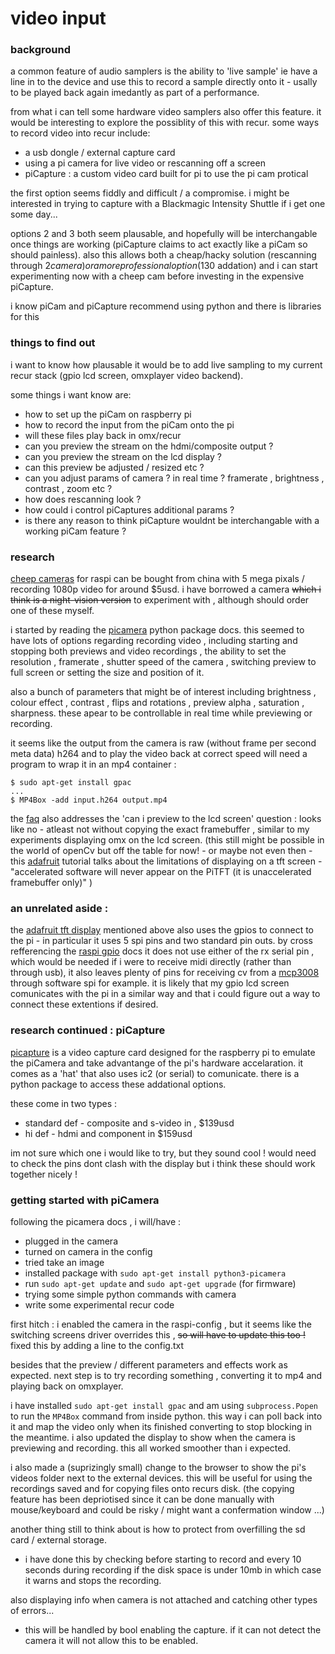 # video input

### background

a common feature of audio samplers is the ability to 'live sample' ie have a line in to the device and use this to record a sample directly onto it - usally to be played back again imedantly as part of a performance.

from what i can tell some hardware video samplers also offer this feature. it would be interesting to explore the possiblity of this with recur. some ways to record video into recur include:

- a usb dongle / external capture card
- using a pi camera for live video or rescanning off a screen
- piCapture : a custom video card built for pi to use the pi cam protical

the first option seems fiddly and difficult / a compromise. i might be interested in trying to capture with a Blackmagic Intensity Shuttle if i get one some day...

options 2 and 3 both seem plausable, and hopefully will be interchangable once things are working (piCapture claims to act exactly like a piCam so should painless). also this allows both a cheap/hacky solution (rescanning through $2 camera) or a more professional option ($130 addation) and i can start experimenting now with a cheep cam before investing in the expensive piCapture.

i know piCam and piCapture recommend using python and there is libraries for this

### things to find out

i want to know how plausable it would be to add live sampling to my current recur stack (gpio lcd screen, omxplayer video backend).

some things i want know are:

- how to set up the piCam on raspberry pi
- how to record the input from the piCam onto the pi
- will these files play back in omx/recur
- can you preview the stream on the hdmi/composite output ?
- can you preview the stream on the lcd display ? 
- can this preview be adjusted / resized etc ?
- can you adjust params of camera ? in real time ? framerate , brightness , contrast , zoom etc ? 
- how does rescanning look ?
- how could i control piCaptures additional params ?
- is there any reason to think piCapture wouldnt be interchangable with a working piCam feature ?

### research

[cheep cameras] for raspi can be bought from china with 5 mega pixals / recording 1080p video for around $5usd. i have borrowed a camera ~~which i think is a night-vision version~~ to experiment with , although should order one of these myself.

i started by reading the [picamera] python package docs. this seemed to have lots of options regarding recording video , including starting and stopping both previews and video recordings , the ability to set the resolution , framerate , shutter speed of the camera , switching preview to full screen or setting the size and position of it. 

also a bunch of parameters that might be of interest including brightness , colour effect , contrast , flips and rotations , preview alpha , saturation , sharpness. these apear to be controllable in real time while previewing or recording.

it seems like the output from the camera is raw (without frame per second meta data) h264 and to play the video back at correct speed will need a program to wrap it in an mp4 container :
```
$ sudo apt-get install gpac
...
$ MP4Box -add input.h264 output.mp4
```

the [faq] also addresses the 'can i preview to the lcd screen' question : looks like no - atleast not without copying the exact framebuffer , similar to my experiments displaying omx on the lcd screen. (this still might be possible in the world of openCv but off the table for now! - or maybe not even then - this [adafruit] tutorial talks about the limitations of displaying on a tft screen - "accelerated software will never appear on the PiTFT (it is unaccelerated framebuffer only)" ) 

### an unrelated aside : 

the [adafruit tft display] mentioned above also uses the gpios to connect to the pi - in particular it uses 5 spi pins and two standard pin outs. by cross refferencing the [raspi gpio] docs it does not use either of the rx serial pin , which would be needed if i were to receive midi directly (rather than through usb), it also leaves plenty of pins for receiving cv from a [mcp3008] through software spi for example. it is likely that my gpio lcd screen comunicates with the pi in a similar way and that i could figure out a way to connect these extentions if desired.

### research continued : piCapture

[picapture] is a video capture card designed for the raspberry pi to emulate the piCamera and take advantange of the pi's hardware accelaration. it comes as a 'hat' that also uses ic2 (or serial)
to comunicate. there is a python package to access these addational options. 

these come in two types :

- standard def - composite and s-video in , $139usd
- hi def - hdmi and component in $159usd

im not sure which one i would like to try, but they sound cool ! would need to check the pins dont clash with the display but i think these should work together nicely !

### getting started with piCamera

following the picamera docs , i will/have :

- plugged in the camera
- turned on camera in the config
- tried take an image
- installed package with `sudo apt-get install python3-picamera`
- run `sudo apt-get update` and  `sudo apt-get upgrade` (for firmware)
- trying some simple python commands with camera
- write some experimental recur code

first hitch : i enabled the camera in the raspi-config , but it seems like the switching screens driver overrides this , ~~so will have to update this too !~~ fixed this by adding a line to the config.txt

besides that the preview / different parameters and effects work as expected. next step is to try recording something , converting it to mp4 and playing back on omxplayer.

i have installed `sudo apt-get install gpac` and am using `subprocess.Popen` to run the `MP4Box` command from inside python. this way i can poll back into it and map the video only when its finished converting to stop blocking in the meantime. i also updated the display to show when the camera is previewing and recording. this all worked smoother than i expected.

i also made a (suprizingly small) change to the browser to show the pi's videos folder next to the external devices. this will be useful for using the recordings saved and for copying files onto recurs disk. (the copying feature has been depriotised since it can be done manually with mouse/keyboard and could be risky / might want a confermation window ...)

another thing still to think about is how to protect from overfilling the sd card / external storage. 
- i have done this by checking before starting to record and every 10 seconds during recording if the disk space is under 10mb in which case it warns and stops the recording.

also displaying info when camera is not attached and catching other types of errors... 
- this will be handled by  bool enabling the capture. if it can not detect the camera it will not allow this to be enabled.

[picamera]: http://picamera.readthedocs.io/en/release-1.0/api.html
[faq]: https://picamera.readthedocs.io/en/release-1.13/faq.html
[adafruit]: https://learn.adafruit.com/adafruit-pitft-3-dot-5-touch-screen-for-raspberry-pi/easy-install-2
[adafruit tft display]: https://www.adafruit.com/product/2441
[raspi gpio]: https://www.raspberrypi.org/documentation/usage/gpio/
[mcp3008]: https://learn.adafruit.com/raspberry-pi-analog-to-digital-converters/mcp3008
[cheep cameras]: https://www.aliexpress.com/item/5MP-Camera-Module-Flex-Cable-Webcam-Video-1080-720p-For-Raspberry-Pi-2-3-Model-B/32860830711.html
[picapture]: https://lintestsystems.com/products/picapture-sd1
